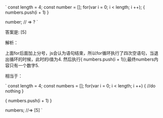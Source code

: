 `
const length = 4;
const number = [];
for(var i = 0; i < length; i ++); {
	numbers.push(i + 1)
}

number;  // => ?
`

答案是:
[5]


解析：

上面for后面加上分号，js会认为语句结束，所以for循环执行了四次空语句，当退出循环的时候，此时的i值为4.
然后执行{ numbers.push(i + 1)};最终numbers内容只有一个数字5.



相当于：

`
const length = 4;
const numbers = [];
for(var i = 0; i < length; i ++) {
	//do nothing
}


{
	numbers.push(i + 1)
}


numbers; //=> [5]
`